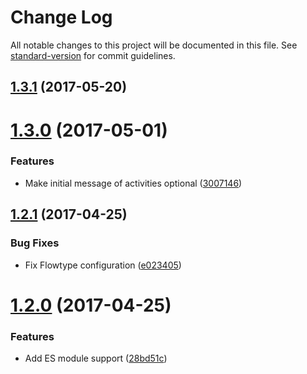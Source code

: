 # Change Log

All notable changes to this project will be documented in this file. See [standard-version](https://github.com/conventional-changelog/standard-version) for commit guidelines.

<a name="1.3.1"></a>
## [1.3.1](https://github.com/njakob/cli-utils/compare/v1.3.0...v1.3.1) (2017-05-20)



<a name="1.3.0"></a>
# [1.3.0](https://github.com/njakob/cli-utils/compare/v1.2.1...v1.3.0) (2017-05-01)


### Features

* Make initial message of activities optional ([3007146](https://github.com/njakob/cli-utils/commit/3007146))



<a name="1.2.1"></a>
## [1.2.1](https://github.com/njakob/cli-utils/compare/v1.2.0...v1.2.1) (2017-04-25)


### Bug Fixes

* Fix Flowtype configuration ([e023405](https://github.com/njakob/cli-utils/commit/e023405))



<a name="1.2.0"></a>
# [1.2.0](https://github.com/njakob/cli-utils/compare/v1.1.1...v1.2.0) (2017-04-25)


### Features

* Add ES module support ([28bd51c](https://github.com/njakob/cli-utils/commit/28bd51c))
